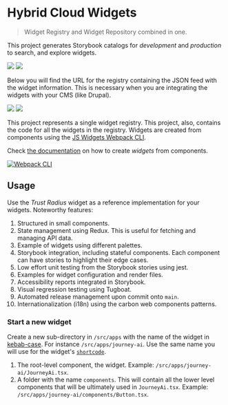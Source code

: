 # Hybrid Cloud Widgets

> Widget Registry and Widget Repository combined in one.

This project generates Storybook catalogs for _development_ and _production_ to search, and explore widgets.

[![](https://img.shields.io/badge/development-catalog-success?style=flat-square&logo=storybook)](https://hybrid-cloud-widgets-development.s3.us.cloud-object-storage.appdomain.cloud/index.html) [![](https://img.shields.io/badge/production-catalog-success?style=flat-square&logo=storybook)](https://hybrid-cloud-widgets-production.s3.us.cloud-object-storage.appdomain.cloud/index.html)

Below you will find the URL for the registry containing the JSON feed with the widget information.
This is necessary when you are integrating the widgets with your CMS (like Drupal).

[![](https://img.shields.io/badge/development-registry-success?style=flat-square&logo=json)](https://hybrid-cloud-widgets-development.s3.us.cloud-object-storage.appdomain.cloud/registry.json) [![](https://img.shields.io/badge/production-registry-success?style=flat-square&logo=json)](https://hybrid-cloud-widgets-production.s3.us.cloud-object-storage.appdomain.cloud/registry.json)

This project represents a single widget registry. This project, also, contains the code for all the widgets in the
registry. Widgets are created from components using the [JS Widgets Webpack CLI](https://github.com/js-widgets/webpack-cli#readme).

Check [the documentation](https://js-widgets.github.io/webpack-cli/) on how to create _widgets_ from components.

[![Webpack CLI](https://camo.githubusercontent.com/3693a0ff1fefe7ac31adf36125d2ad1e6be65e1eb0133841a9f0d63f7aa8c30f/68747470733a2f2f6a732d776964676574732e6769746875622e696f2f7765627061636b2d636c692f696d672f646f63756d656e746174696f6e2d736974652e706e67)](https://js-widgets.github.io/webpack-cli)

## Usage

Use the _Trust Radius_ widget as a reference implementation for your widgets. Noteworthy features:

1. Structured in small components.
2. State management using Redux. This is useful for fetching and managing API data.
3. Example of widgets using different palettes.
4. Storybook integration, including stateful components. Each component can have stories to highlight their edge cases.
5. Low effort unit testing from the Storybook stories using jest.
6. Examples for widget configuration and render files.
7. Accessibility reports integrated in Storybook.
8. Visual regression testing using Tugboat.
9. Automated release management upon commit onto `main`.
10. Internationalization (i18n) using the carbon web components patterns.

### Start a new widget

Create a new sub-directory in `/src/apps` with the name of the widget in [kebab-case](https://en.wikipedia.org/wiki/Letter_case#Kebab_case).
For instance `/src/apps/journey-ai`. Use the same name you will use for the widget's [`shortcode`](https://js-widgets.github.io/js-widgets/registry-schema/#items_shortcode).

1. The root-level component, the widget. Example: `/src/apps/journey-ai/JourneyAi.tsx`.
2. A folder with the name `components`. This will contain all the lower level components that will be ultimately used in `JourneyAi.tsx`. Example: `/src/apps/journey-ai/components/Button.tsx`.
